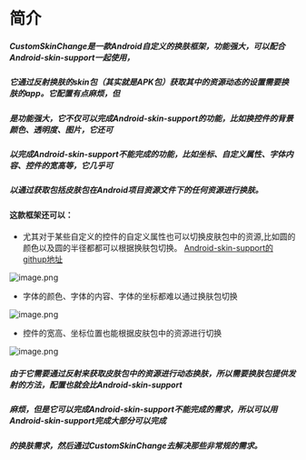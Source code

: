 ﻿# 简介
##### CustomSkinChange是一款Android自定义的换肤框架，功能强大，可以配合Android-skin-support一起使用，
##### 它通过反射换肤的skin包（其实就是APK包）获取其中的资源动态的设置需要换肤的app。它配置有点麻烦，但
##### 是功能强大，它不仅可以完成Android-skin-support的功能，比如换控件的背景颜色、透明度、图片，它还可
##### 以完成Android-skin-support不能完成的功能，比如坐标、自定义属性、字体内容、控件的宽高等，它几乎可
##### 以通过获取包括皮肤包在Android项目资源文件下的任何资源进行换肤。
####  这款框架还可以：
- 尤其对于某些自定义的控件的自定义属性也可以切换皮肤包中的资源,比如圆的颜色以及圆的半径都都可以根据换肤包切换。 [Android-skin-support的githup地址](https://github.com/ximsfei/Android-skin-support.git)
 
![image.png](http://upload-images.jianshu.io/upload_images/9374751-d75bf3a2a599347a.png?imageMogr2/auto-orient/strip%7CimageView2/2/w/1240)
 

 - 字体的颜色、字体的内容、字体的坐标都难以通过换肤包切换
 
![image.png](http://upload-images.jianshu.io/upload_images/9374751-f87706062a3a57f7.png?imageMogr2/auto-orient/strip%7CimageView2/2/w/1240)
  

- 控件的宽高、坐标位置也能根据皮肤包中的资源进行切换
 
![image.png](http://upload-images.jianshu.io/upload_images/9374751-e38c756fd04e8326.png?imageMogr2/auto-orient/strip%7CimageView2/2/w/1240)
 
 ##### 由于它需要通过反射来获取皮肤包中的资源进行动态换肤，所以需要换肤包提供发射的方法，配置也就会比Android-skin-support
 ##### 麻烦，但是它可以完成Android-skin-support不能完成的需求，所以可以用Android-skin-support完成大部分可以完成
 ##### 的换肤需求，然后通过CustomSkinChange去解决那些非常规的需求。
